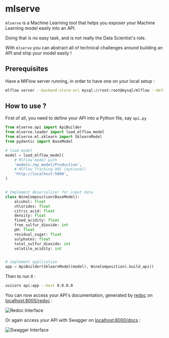 # mlserve

`mlserve` is a Machine Learning tool that helps you exposer your Machine Learning model easily into an API.

Doing that is no easy task, and is not really the Data Scientist's role.

With `mlserve` you can abstract all of technical challenges around building an API and ship your model easily !

## Prerequisites 

Have a MlFlow server running, in order to have one on your local setup : 

```bash
mlflow server --backend-store-uri mysql://root:root@mysql/mlflow --default-artifact-root s3://drivy-data-dev/mlflow/app/runs -h 0.0.0.0
```

## How to use ? 

First of all, you need to define your API into a Python file, say `api.py`

```python
from mlserve.api import ApiBuilder
from mlserve.loader import load_mlflow_model
from mlserve.ml.sklearn import SklearnModel
from pydantic import BaseModel

# load model
model = load_mlflow_model(
    # MlFlow model path
    'models:/my_model/Production',
    # MlFlow Tracking URI (optional)
    'http://localhost:5000',
)


# Implement deserializer for input data
class WineComposition(BaseModel):
    alcohol: float
    chlorides: float
    citric_acid: float
    density: float
    fixed_acidity: float
    free_sulfur_dioxide: int
    pH: float
    residual_sugar: float
    sulphates: float
    total_sulfur_dioxide: int
    volatile_acidity: int


# implement application
app = ApiBuilder(SklearnModel(model), WineComposition).build_api()
```

Then to run it : 

```bash
uvicorn api:app --host 0.0.0.0
```

You can now access your API's documentation, generated by [redoc](https://github.com/Redocly/redoc) on [localhost:8000/redoc]() :

![Redoc Interface](https://github.com/gfalcone/mlserve/docs/images/redoc.png)

Or again access your API with Swagger on [localhost:8000/docs]() :

![Swagger Interface](https://github.com/gfalcone/mlserve/docs/images/swagger.png)
